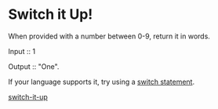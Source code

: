 # Switch it Up!

When provided with a number between 0-9, return it in words.

Input :: 1

Output :: "One".

If your language supports it, try using a <a href="https://en.wikipedia.org/wiki/Switch_statement">switch statement</a>.


[switch-it-up](https://www.codewars.com/kata/5808dcb8f0ed42ae34000031)